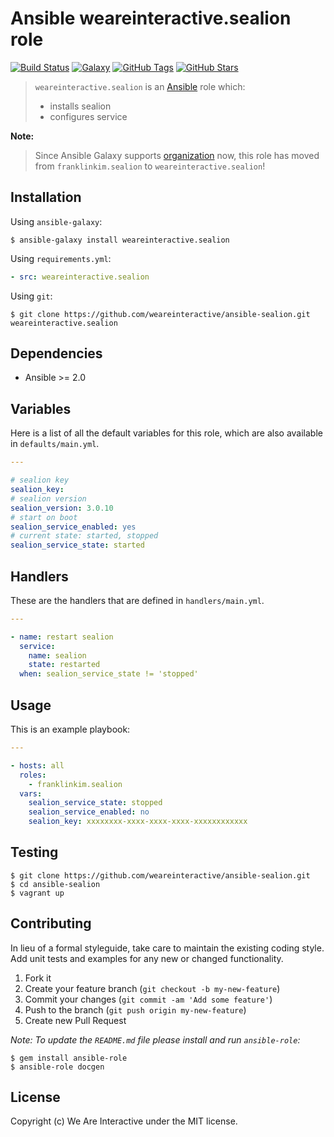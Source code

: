 # Ansible weareinteractive.sealion role

[![Build Status](https://img.shields.io/travis/weareinteractive/ansible-sealion.svg)](https://travis-ci.org/weareinteractive/ansible-sealion)
[![Galaxy](http://img.shields.io/badge/galaxy-weareinteractive.sealion-blue.svg)](https://galaxy.ansible.com/weareinteractive/sealion)
[![GitHub Tags](https://img.shields.io/github/tag/weareinteractive/ansible-sealion.svg)](https://github.com/weareinteractive/ansible-sealion)
[![GitHub Stars](https://img.shields.io/github/stars/weareinteractive/ansible-sealion.svg)](https://github.com/weareinteractive/ansible-sealion)

> `weareinteractive.sealion` is an [Ansible](http://www.ansible.com) role which:
>
> * installs sealion
> * configures service

**Note:**

> Since Ansible Galaxy supports [organization](https://www.ansible.com/blog/ansible-galaxy-2-release) now, this role has moved from `franklinkim.sealion` to `weareinteractive.sealion`!

## Installation

Using `ansible-galaxy`:

```shell
$ ansible-galaxy install weareinteractive.sealion
```

Using `requirements.yml`:

```yaml
- src: weareinteractive.sealion
```

Using `git`:

```shell
$ git clone https://github.com/weareinteractive/ansible-sealion.git weareinteractive.sealion
```

## Dependencies

* Ansible >= 2.0

## Variables

Here is a list of all the default variables for this role, which are also available in `defaults/main.yml`.

```yaml
---

# sealion key
sealion_key:
# sealion version
sealion_version: 3.0.10
# start on boot
sealion_service_enabled: yes
# current state: started, stopped
sealion_service_state: started
```

## Handlers

These are the handlers that are defined in `handlers/main.yml`.

```yaml
---

- name: restart sealion
  service:
    name: sealion
    state: restarted
  when: sealion_service_state != 'stopped'

```


## Usage

This is an example playbook:

```yaml
---

- hosts: all
  roles:
    - franklinkim.sealion
  vars:
    sealion_service_state: stopped
    sealion_service_enabled: no
    sealion_key: xxxxxxxx-xxxx-xxxx-xxxx-xxxxxxxxxxxx

```

## Testing

```shell
$ git clone https://github.com/weareinteractive/ansible-sealion.git
$ cd ansible-sealion
$ vagrant up
```

## Contributing
In lieu of a formal styleguide, take care to maintain the existing coding style. Add unit tests and examples for any new or changed functionality.

1. Fork it
2. Create your feature branch (`git checkout -b my-new-feature`)
3. Commit your changes (`git commit -am 'Add some feature'`)
4. Push to the branch (`git push origin my-new-feature`)
5. Create new Pull Request

*Note: To update the `README.md` file please install and run `ansible-role`:*

```shell
$ gem install ansible-role
$ ansible-role docgen
```

## License
Copyright (c) We Are Interactive under the MIT license.
